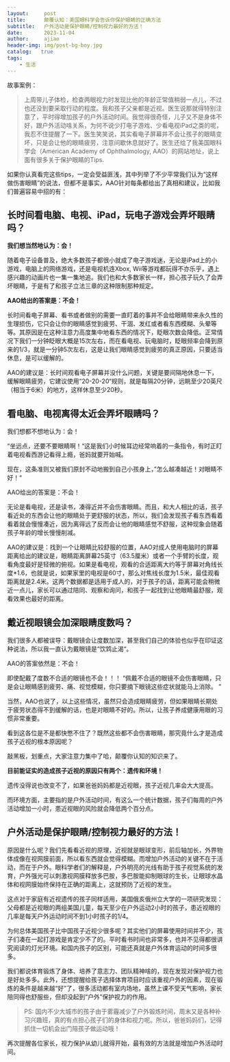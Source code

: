 ```yaml
---
layout:     post
title:      颠覆认知：美国眼科学会告诉你保护眼睛的正确方法
subtitle:   户外活动是保护眼睛/控制视力最好的方法！
date:       2023-11-04
author:     ajiao
header-img: img/post-bg-boy.jpg
catalog:   true
tags:
    - 生活
---
```


故事案例：

> 上周带儿子体检，检查两眼视力时发现比他的年龄正常值稍弱一点儿，不过也还没到要采取行动的程度。我和孩子父亲都是近视。医生说那就得特别注意了，平时得增加孩子的户外活动时间。我觉得很奇怪，儿子又不是身体不好，跟户外活动啥关系，为何不说少打电子游戏、少看电视iPad之类的呢，我忍不住提醒了一下。医生笑笑说，其实看电子屏幕并不会让孩子的眼睛变坏，只是会让他的眼睛疲劳，注意间歇休息就好了。医生还给了我美国眼科学会（American
> Academy of Ophthalmology, AAO）的网站地址，说上面有很多关于保护眼睛的Tips.

如果你认真看完这些tips，一定会受益匪浅，其中列举了不少平常我们认为“这样做伤害眼睛”的说法，但都不是事实，AAO针对每条都给出了真相和建议，比如我们普遍容易中招的有：

## 长时间看电脑、电视、iPad，玩电子游戏会弄坏眼睛吗？

**我们想当然地认为：会！**

随着电子设备普及，绝大多数孩子都很小就成了电子游戏迷，无论是iPad上的小游戏，电脑上的网络游戏，还是电视机连Xbox, Wii等游戏都玩得不亦乐乎，遇上感兴趣的动画片也一集一集地追。我们也和大多数家长一样，担心孩子玩久了会弄坏眼睛，于是有了和孩子立法三章的这种限制那种规定。

**AAO给出的答案是：不会！**

长时间看电子屏幕、看书或者做别的需要一直盯着的事并不会给眼睛带来永久性的生理损伤，它只会让你的眼睛感觉到疲劳、干涸、发红或者看东西模糊、头晕等等。其原因是在这种注意力高度集中地看东西的情况下，眨眼次数会降低。正常情况下我们一分钟眨眼大概是15次左右，而在看电视、玩电脑时，眨眼频率会降到原来的1/3，就是一分钟5次左右，这是让我们眼睛感觉到疲劳的真正原因，只要适当休息，是可以缓解的。

AAO的建议是：长时间观看电子屏幕并没什么问题，关键是要间隔地休息一下，缓解眼睛疲劳，它建议使用“20-20-20“规则，就是每隔20分钟，远眺至少20英尺（相当于6米）的地方，这样休息至少20秒。

## 看电脑、电视离得太近会弄坏眼睛吗？

我们想都不想地认为：会！

“坐远点，还要不要眼睛啊！“这是我们小时候耳边经常响着的一条指令，有时正盯着电视看西游记看得上瘾，爸妈就要开始喊。

现在，这条准则又被我们原封不动地搬到自己小孩身上，”怎么越凑越近！对眼睛不好！“

AAO给出的答案是：不会！

无论是看电视，还是读书，凑得近并不会伤害眼睛。而且，和大人相比的话，孩子看近处的东西会让他的眼睛处于更舒服的状态，所以，我们会发现孩子看东西看着看着就会慢慢凑近，因为离得远了反而会让他的眼睛感觉不舒服，这种现象会随着孩子年龄的增长慢慢削减。

AAO的建议是：找到一个让眼睛比较舒服的位置，AAO对成人使用电脑时的屏幕距离给出的建议是，眼睛距离屏幕25英寸（63.5厘米）或者一个手臂的长度，观看角度最好是轻微的俯视。如果是看电视，观看的合适距离大约等于屏幕对角线长度*1.6，也就是说，如果家里的电视是60寸，那么对焦线长度为1.5米，最佳观看距离就是2.4米。这两个数据都是适用于成人的，对于孩子的话，距离可能会稍微近一点儿，家长可以通过陪同、观察和询问，和孩子一起找到让他眼睛最舒服，观看效果也最好的距离。

## 戴近视眼镜会加深眼睛度数吗？

我们很多人都被误导：戴眼镜会让度数加深，甚至我们自己的体验也似乎在印证这种说法，所以我一直认为戴眼镜是“饮鸩止渴“。

AAO的答案依然是：不会！

即使配戴了度数不合适的眼镜也不会！！！ “佩戴不合适的眼镜不会伤害眼睛，只是会让眼睛感到疲劳、痛、视觉模糊，你只要摘下眼镜这些症状就能马上消除。 ”

当然，AAO也说了，以上这些情况，虽然只会造成眼睛疲劳，但如果眼睛长期处于疲劳状态得不到缓解的话，也是对眼睛不好的。所以，让孩子养成健康用眼的习惯非常重要。

看到这各位是不是都快憋不住了？既然这些都不会伤害眼睛，那究竟什么才是造成孩子近视的根本原因呢？

敲黑板，划重点，大家注意力集中了哈，颠覆你认知的知识来了。

**目前能证实的造成孩子近视的原因只有两个：遗传和环境！**

遗传没得说也改变不了，如果爸爸妈妈都是近视眼，孩子近视几率会大大提高。

而环境方面，主要指的是户外活动时间，有这么一个统计数据，孩子们每周的户外活动增加一小时，患近视眼的风险就会降低两个百分点。

## 户外活动是保护眼睛/控制视力最好的方法！

原因是什么呢？我们先看看近视的原理，近视就是眼球变形，前后轴加长，外界物体成像在视网膜前面，所以看东西就会觉得模糊。而增加户外活动的关键不在于活动，而在于户外。眼科学者们的解释是，户外明亮的光线有助于孩子视觉系统的发育，户外强光可以刺激视网膜释放多巴胺，多巴胺能抑制眼球的生长，让眼球水晶体和视网膜始终保持在正确的距离上，这就预防了近视的发生。

这点对于家庭有近视遗传的孩子同样适用，美国俄亥俄州立大学的一项研究发现：父母都是近视眼的两组美国儿童，每天至少在户外运动2小时的孩子，患近视眼的几率是每天户外运动时间不到1小时孩子的1/4。

为何总体美国孩子比中国孩子近视少很多呢？其实他们的屏幕使用时间并不少，孩子们凑在一起打游戏是肯定少不了的。平时看书时间也非常多，也并不见得都很讲究阅读的灯光环境。和国内孩子的区别，可能还真就是户外体育运动的时间多很多。

我们都说体育锻炼了身体、培养了意志力、团队精神啥的，现在发现对保护视力也是好处多多。此外，还想提醒给孩子选择体育项目时应该重视户外的因素，现在锻炼的条件是越来越“好”了，很多活动都有室内场地，虽然上课不受天气影响，家长陪同得也舒服些，但却没起到“户外”保护视力的作用。

> PS:
> 国内不少大城市的孩子由于雾霾减少了户外锻炼时间，周末又是各种补习兴趣班，真的有点担心孩子们的身体和视力呢。所以，爸爸妈妈们，记得抓住一切机会出门陪孩子做运动哦！

再次提醒各位家长，视力保护从幼儿就得开始，最有效的方法就是增加户外活动时间。
